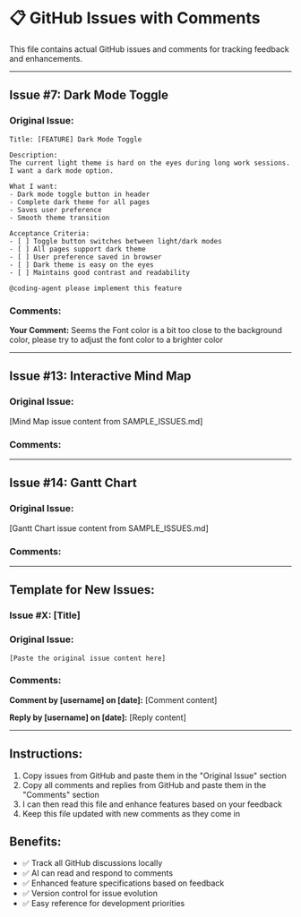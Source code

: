# 📋 GitHub Issues with Comments

This file contains actual GitHub issues and comments for tracking feedback and enhancements.

---

## Issue #7: Dark Mode Toggle

### Original Issue:
```
Title: [FEATURE] Dark Mode Toggle

Description:
The current light theme is hard on the eyes during long work sessions. I want a dark mode option.

What I want:
- Dark mode toggle button in header
- Complete dark theme for all pages
- Saves user preference
- Smooth theme transition

Acceptance Criteria:
- [ ] Toggle button switches between light/dark modes
- [ ] All pages support dark theme
- [ ] User preference saved in browser
- [ ] Dark theme is easy on the eyes
- [ ] Maintains good contrast and readability

@coding-agent please implement this feature
```

### Comments:
<!-- Paste your GitHub comments here -->
**Your Comment:** 
Seems the Font color is a bit too close to the background color, please try to adjust the font color to a brighter color

---

## Issue #13: Interactive Mind Map

### Original Issue:
[Mind Map issue content from SAMPLE_ISSUES.md]

### Comments:
<!-- Add any comments about Mind Map features here -->

---

## Issue #14: Gantt Chart

### Original Issue:
[Gantt Chart issue content from SAMPLE_ISSUES.md]

### Comments:
<!-- Add any comments about Gantt Chart features here -->

---

## Template for New Issues:

### Issue #X: [Title]

### Original Issue:
```
[Paste the original issue content here]
```

### Comments:
**Comment by [username] on [date]:**
[Comment content]

**Reply by [username] on [date]:**
[Reply content]

---

## Instructions:
1. Copy issues from GitHub and paste them in the "Original Issue" section
2. Copy all comments and replies from GitHub and paste them in the "Comments" section
3. I can then read this file and enhance features based on your feedback
4. Keep this file updated with new comments as they come in

## Benefits:
- ✅ Track all GitHub discussions locally
- ✅ AI can read and respond to comments
- ✅ Enhanced feature specifications based on feedback
- ✅ Version control for issue evolution
- ✅ Easy reference for development priorities